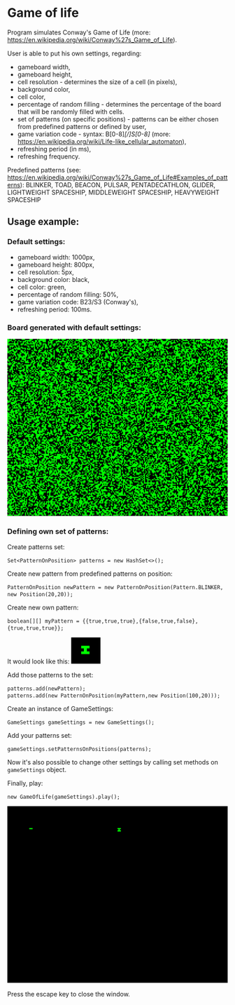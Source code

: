 # Game of life

Program simulates Conway's Game of Life (more: https://en.wikipedia.org/wiki/Conway%27s_Game_of_Life). 

User is able to put his own settings, regarding:
* gameboard width,
* gameboard height,
* cell resolution - determines the size of a cell (in pixels),
* background color,
* cell color,
* percentage of random filling - determines the percentage of the board that will be randomly filled with cells.
* set of patterns (on specific positions) - patterns can be either chosen from predefined patterns or defined by user,
* game variation code - syntax: B[0-8]*[/]S[0-8]* (more: https://en.wikipedia.org/wiki/Life-like_cellular_automaton),
* refreshing period (in ms),
* refreshing frequency.

Predefined patterns (see: https://en.wikipedia.org/wiki/Conway%27s_Game_of_Life#Examples_of_patterns):
BLINKER, TOAD, BEACON, PULSAR, PENTADECATHLON, GLIDER, LIGHTWEIGHT SPACESHIP, MIDDLEWEIGHT SPACESHIP, HEAVYWEIGHT SPACESHIP

## Usage example:

### Default settings:
* gameboard width: 1000px,
* gameboard height: 800px,
* cell resolution: 5px,
* background color: black,
* cell color: green,
* percentage of random filling: 50%,
* game variation code: B23/S3 (Conway's),
* refreshing period: 100ms.

### Board generated with default settings:
![](src/test/resources/defaultSettingsBoard.png)

### Defining own set of patterns:

Create patterns set:

```
Set<PatternOnPosition> patterns = new HashSet<>();
```
Create new pattern from predefined patterns on position:

```
PatternOnPosition newPattern = new PatternOnPosition(Pattern.BLINKER, new Position(20,20));
```
Create new own pattern:

```
boolean[][] myPattern = {{true,true,true},{false,true,false},{true,true,true}};
```
It would look like this:
![](src/test/resources/myPattern.png)

Add those patterns to the set:

```
patterns.add(newPattern);
patterns.add(new PatternOnPosition(myPattern,new Position(100,20)));
```
Create an instance of GameSettings:

```
GameSettings gameSettings = new GameSettings();
```
Add your patterns set:

```
gameSettings.setPatternsOnPositions(patterns);
```
Now it's also possible to change other settings by calling set methods on `gameSettings` object.

Finally, play:

```
new GameOfLife(gameSettings).play();
```
![](src/test/resources/patternsOnBoard.png)

Press the escape key to close the window.